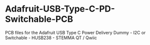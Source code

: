# Adafruit-USB-Type-C-PD-Switchable-PCB
PCB files for the Adafruit USB Type C Power Delivery Dummy - I2C or Switchable - HUSB238 - STEMMA QT / Qwiic
